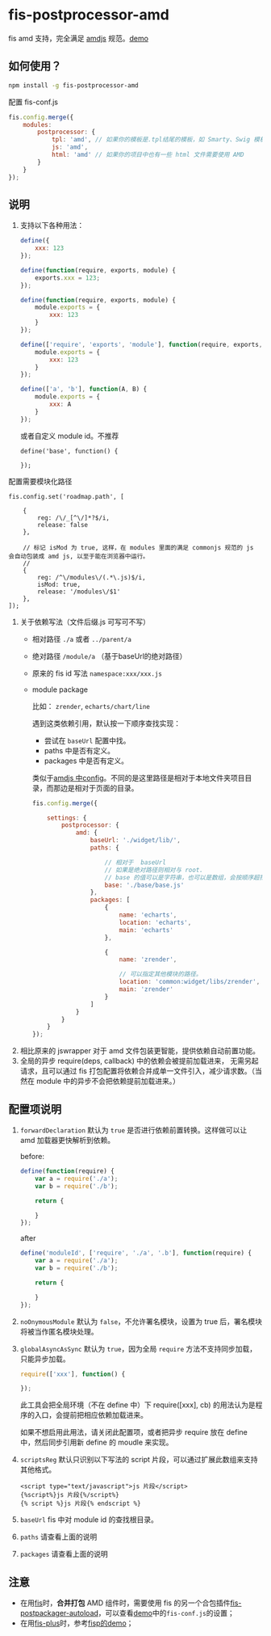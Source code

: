 fis-postprocessor-amd
===========================

fis amd 支持，完全满足 [amdjs](https://github.com/amdjs/amdjs-api) 规范。[demo][]


## 如何使用？

```bash
npm install -g fis-postprocessor-amd
```

配置 fis-conf.js

```javascript
fis.config.merge({
    modules: 
        postprocessor: {
            tpl: 'amd', // 如果你的模板是.tpl结尾的模板，如 Smarty、Swig 模板
            js: 'amd',
            html: 'amd' // 如果你的项目中也有一些 html 文件需要使用 AMD
        }
    }
});
```

## 说明

1. 支持以下各种用法：

    ```javascript
    define({
        xxx: 123
    });

    define(function(require, exports, module) {
        exports.xxx = 123;
    });

    define(function(require, exports, module) {
        module.exports = {
            xxx: 123
        }
    });

    define(['require', 'exports', 'module'], function(require, exports, module) {
        module.exports = {
            xxx: 123
        }
    });

    define(['a', 'b'], function(A, B) {
        module.exports = {
            xxx: A
        }
    });
    ```

    或者自定义  module id。不推荐

    ```
    define('base', function() {

    });
    ```

配置需要模块化路径
    
    fis.config.set('roadmap.path', [
    
        {
            reg: /\/_[^\/]*?$/i,
            release: false
        },
    
        // 标记 isMod 为 true, 这样，在 modules 里面的满足 commonjs 规范的 js 会自动包装成 amd js, 以至于能在浏览器中运行。
        //
        {
            reg: /^\/modules\/(.*\.js)$/i,
            isMod: true,
            release: '/modules\/$1'
        },
    ]);

1. 关于依赖写法（文件后缀.js 可写可不写）
    * 相对路径 `./a` 或者 `../parent/a`
    * 绝对路径 `/module/a` （基于baseUrl的绝对路径）
    * 原来的 fis id 写法 `namespace:xxx/xxx.js`
    * module package

        比如： `zrender`, `echarts/chart/line`

        遇到这类依赖引用，默认按一下顺序查找实现：

        - 尝试在 `baseUrl` 配置中找。
        - paths 中是否有定义。
        - packages 中是否有定义。

        类似于[amdjs 中config](https://github.com/amdjs/amdjs-api/blob/master/CommonConfig.md)。不同的是这里路径是相对于本地文件夹项目目录，而那边是相对于页面的目录。

        ```javascript
        fis.config.merge({

            settings: {
                postprocessor: {
                    amd: {
                        baseUrl: './widget/lib/',
                        paths: {

                            // 相对于  baseUrl
                            // 如果是绝对路径则相对与 root.
                            // base 的值可以是字符串，也可以是数组，会按顺序超找。
                            base: './base/base.js'
                        },
                        packages: [
                            {
                                name: 'echarts',
                                location: 'echarts',
                                main: 'echarts'
                            },

                            {
                                name: 'zrender',

                                // 可以指定其他模块的路径。
                                location: 'common:widget/libs/zrender',
                                main: 'zrender'
                            }
                        ]
                    }
                }
            }
        });
        ```
1. 相比原来的 jswrapper 对于 amd 文件包装更智能，提供依赖自动前置功能。
1. 全局的异步 require(deps, callback) 中的依赖会被提前加载进来， 无需另起请求，且可以通过 fis 打包配置将依赖合并成单一文件引入，减少请求数。（当然在 module 中的异步不会把依赖提前加载进来。）


## 配置项说明

1. `forwardDeclaration` 默认为 `true` 是否进行依赖前置转换。这样做可以让 amd 加载器更快解析到依赖。

    before:

    ```javascript
    define(function(require) {
        var a = require('./a');
        var b = require('./b');

        return {

        }
    });
    ```

    after

    ```javascript
    define('moduleId', ['require', './a', '.b'], function(require) {
        var a = require('./a');
        var b = require('./b');

        return {

        }
    });
    ```
2. `noOnymousModule` 默认为 `false`，不允许署名模块，设置为 true 后，署名模块将被当作匿名模块处理。
3. `globalAsyncAsSync` 默认为 `true`，因为全局 `require` 方法不支持同步加载，只能异步加载。

    ```javascript
    require(['xxx'], function() {

    });
    ```

    此工具会把全局环境（不在 define 中）下 require([xxx], cb) 的用法认为是程序的入口，会提前把相应依赖加载进来。

    如果不想启用此用法，请关闭此配置项，或者把异步 require 放在 define 中，然后同步引用新 define 的 moudle 来实现。
5. `scriptsReg` 默认只识别以下写法的 script 片段，可以通过扩展此数组来支持其他格式。

    ```tpl
    <script type="text/javascript">js 片段</script>
    {%script%}js 片段{%/script%}
    {% script %}js 片段{% endscript %}
    ```

6. `baseUrl` fis 中对 module id  的查找根目录。
7. `paths` 请查看上面的说明
8. `packages` 请查看上面的说明

## 注意

- 在用[fis][]时，**合并打包** AMD 组件时，需要使用 fis 的另一个合包插件[fis-postpackager-autoload][]，可以查看[demo][]中的`fis-conf.js`的设置；
- 在用[fis-plus][]时，参考[fisp的demo][]；

[fis-postpackager-autoload]: https://www.npmjs.com/package/fis-postpackager-autoload
[demo]: https://github.com/fex-team/fis-amd-demo
[fis]: https://github.com/fex-team/fis
[fisp的demo]: https://github.com/fex-team/fisp-amd-demo
[fis-plus]: https://github.com/fex-team/fis-plus
